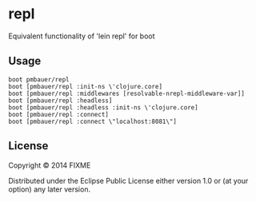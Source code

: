 # repl

Equivalent functionality of 'lein repl' for boot

## Usage

```
boot pmbauer/repl
boot [pmbauer/repl :init-ns \'clojure.core]
boot [pmbauer/repl :middlewares [resolvable-nrepl-middleware-var]]
boot [pmbauer/repl :headless]
boot [pmbauer/repl :headless :init-ns \'clojure.core]
boot [pmbauer/repl :connect]
boot [pmbauer/repl :connect \"localhost:8081\"]
```

## License

Copyright © 2014 FIXME

Distributed under the Eclipse Public License either version 1.0 or (at
your option) any later version.
